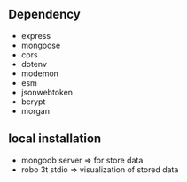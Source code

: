 ## Dependency

- express
- mongoose
- cors
- dotenv
- modemon
- esm
- jsonwebtoken
- bcrypt
- morgan

## local installation

- mongodb server => for store data
- robo 3t stdio  => visualization of stored data
